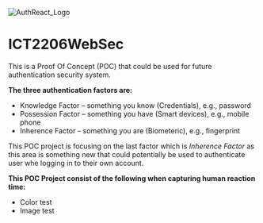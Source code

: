 ![AuthReact_Logo](https://user-images.githubusercontent.com/80101304/224110656-8d47eeba-b086-4255-859d-fb1309deed22.png)
# ICT2206WebSec

This is a Proof Of Concept (POC) that could be used for future authentication security system. 

**The three authentication factors are:**
* Knowledge Factor – something you know (Credentials), e.g., password
* Possession Factor – something you have (Smart devices), e.g., mobile phone
* Inherence Factor – something you are (Biometeric), e.g., fingerprint

This POC project is focusing on the last factor which is *Inherence Factor* as this area is something new that could potentially be used to authenticate user whe logging in to their own account. 

**This POC Project consist of the following when capturing human reaction time:**
* Color test 
* Image test  

